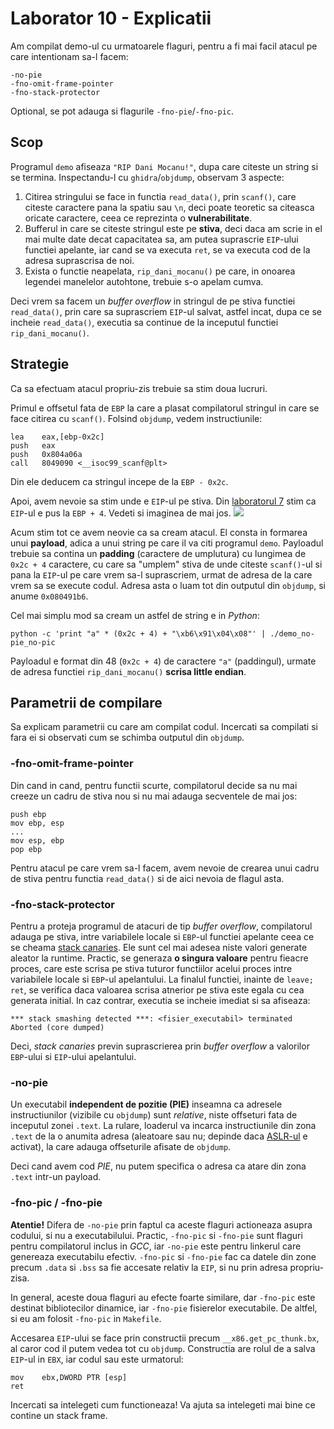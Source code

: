 # Laborator 10 - Explicatii
Am compilat demo-ul cu urmatoarele flaguri, pentru a fi mai facil atacul pe
care intentionam sa-l facem:
```
-no-pie
-fno-omit-frame-pointer
-fno-stack-protector
```
Optional, se pot adauga si flagurile `-fno-pie`/`-fno-pic`.


## Scop
Programul `demo` afiseaza `"RIP Dani Mocanu!"`, dupa care citeste un string si
se termina. Inspectandu-l cu `ghidra`/`objdump`, observam 3 aspecte:
1. Citirea stringului se face in functia `read_data()`, prin `scanf()`, care
citeste caractere pana la spatiu sau `\n`, deci poate teoretic sa citeasca
oricate caractere, ceea ce reprezinta o **vulnerabilitate**.
2. Bufferul in care se citeste stringul este pe **stiva**, deci daca am scrie in
el mai multe date decat capacitatea sa, am putea suprascrie `EIP`-ului
functiei apelante, iar cand se va executa `ret`, se va executa cod de la adresa
suprascrisa de noi.
3. Exista o functie neapelata, `rip_dani_mocanu()` pe care, in onoarea legendei
manelelor autohtone, trebuie s-o apelam cumva.

Deci vrem sa facem un *buffer overflow* in stringul de pe stiva functiei
`read_data()`, prin care sa suprascriem `EIP`-ul salvat, astfel incat, dupa ce
se incheie `read_data()`, executia sa continue de la inceputul functiei
`rip_dani_mocanu()`.


## Strategie
Ca sa efectuam atacul propriu-zis trebuie sa stim doua lucruri.

Primul e offsetul fata de `EBP` la care a plasat compilatorul stringul in care
se face citirea cu `scanf()`. Folsind `objdump`, vedem instructiunile:
```
lea    eax,[ebp-0x2c]
push   eax
push   0x804a06a
call   8049090 <__isoc99_scanf@plt>
```
Din ele deducem ca stringul incepe de la `EBP - 0x2c`.

Apoi, avem nevoie sa stim unde e `EIP`-ul pe stiva. Din
[laboratorul 7](https://ocw.cs.pub.ro/courses/iocla/laboratoare/laborator-07)
stim ca `EIP`-ul e pus la `EBP + 4`. Vedeti si imaginea de mai jos.
![](https://ocw.cs.pub.ro/courses/_media/iocla/laboratoare/function_stack1.jpg?cache=)

Acum stim tot ce avem neovie ca sa cream atacul. El consta in formarea unui
**payload**, adica a unui string pe care il va citi programul `demo`. Payloadul
trebuie sa contina un **padding** (caractere de umplutura) cu lungimea de
`0x2c + 4` caractere, cu care sa "umplem" stiva de unde citeste `scanf()`-ul si
pana la `EIP`-ul pe care vrem sa-l suprascriem, urmat de adresa de la care vrem
sa se execute codul. Adresa asta o luam tot din outputul din `objdump`, si anume
`0x080491b6`.

Cel mai simplu mod sa cream un astfel de string e in *Python*:
```
python -c 'print "a" * (0x2c + 4) + "\xb6\x91\x04\x08"' | ./demo_no-pie_no-pic
```
Payloadul e format din 48 (`0x2c + 4`) de caractere `"a"` (paddingul), urmate
de adresa functiei `rip_dani_mocanu()` **scrisa little endian**.


## Parametrii de compilare
Sa explicam parametrii cu care am compilat codul. Incercati sa compilati si fara
ei si observati cum se schimba outputul din `objdump`.

### -fno-omit-frame-pointer
Din cand in cand, pentru functii scurte, compilatorul decide sa nu mai creeze
un cadru de stiva nou si nu mai adauga secventele de mai jos:
```
push ebp
mov ebp, esp
...
mov esp, ebp
pop ebp
```
Pentru atacul pe care vrem sa-l facem, avem nevoie de crearea unui cadru de
stiva pentru functia `read_data()` si de aici nevoia de flagul asta.

### -fno-stack-protector
Pentru a proteja programul de atacuri de tip *buffer overflow*, compilatorul
adauga pe stiva, intre variabilele locale si `EBP`-ul functiei apelante ceea ce
se cheama
[stack canaries](https://en.wikipedia.org/wiki/Buffer_overflow_protection#Canaries).
Ele sunt cel mai adesea niste valori generate aleator la runtime. Practic, se
generaza **o singura valoare** pentru fieacre proces, care este scrisa pe stiva
tuturor functiilor acelui proces intre variabilele locale si `EBP`-ul
apelantului. La finalul functiei, inainte de `leave; ret`, se verifica daca
valoarea scrisa atnerior pe stiva este egala cu cea generata initial. In caz
contrar, executia se incheie imediat si sa afiseaza:
```
*** stack smashing detected ***: <fisier_executabil> terminated
Aborted (core dumped)
```
Deci, *stack canaries* previn suprascrierea prin *buffer overflow* a valorilor
`EBP`-ului si `EIP`-ului apelantului.

### -no-pie
Un executabil **independent de pozitie (PIE)** inseamna ca adresele
instructiunilor (vizibile cu `objdump`) sunt *relative*, niste offseturi fata de
inceputul zonei `.text`. La rulare, loaderul va incarca instructiunile din zona
`.text` de la o anumita adresa (aleatoare sau nu; depinde daca
[ASLR-ul](https://www.networkworld.com/article/3331199/what-does-aslr-do-for-linux.html)
e activat), la care adauga offseturile afisate de `objdump`.

Deci cand avem cod *PIE*, nu putem specifica o adresa ca atare din zona `.text`
intr-un payload.

### -fno-pic / -fno-pie
**Atentie!** Difera de `-no-pie` prin faptul ca aceste flaguri actioneaza asupra
codului, si nu a executabilului. Practic, `-fno-pic` si `-fno-pie` sunt flaguri
pentru compilatorul inclus in *GCC*, iar `-no-pie` este pentru linkerul care
genereaza executabilu efectiv. `-fno-pic` si `-fno-pie` fac ca datele din zone
precum `.data` si `.bss` sa fie accesate relativ la `EIP`, si nu prin adresa
propriu-zisa.

In general, aceste doua flaguri au efecte foarte similare, dar `-fno-pic` este
destinat bibliotecilor dinamice, iar `-fno-pie` fisierelor executabile. De
altfel, si eu am folosit `-fno-pic` in `Makefile`.

Accesarea `EIP`-ului se face prin constructii precum `__x86.get_pc_thunk.bx`,
al caror cod il putem vedea tot cu `objdump`. Constructia are rolul de a salva
`EIP`-ul in `EBX`, iar codul sau este urmatorul:
```
mov    ebx,DWORD PTR [esp]
ret
 ```
Incercati sa intelegeti cum functioneaza! Va ajuta sa intelegeti mai bine ce
contine un stack frame.
